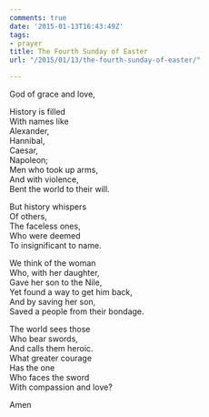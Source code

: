 ```yaml
---
comments: true
date: '2015-01-13T16:43:49Z'
tags:
- prayer
title: The Fourth Sunday of Easter
url: "/2015/01/13/the-fourth-sunday-of-easter/"

---
```

God of grace and love,  
  
History is filled  
With names like  
Alexander,  
Hannibal,  
Caesar,  
Napoleon;  
Men who took up arms,  
And with violence,  
Bent the world to their will.  
  
But history whispers  
Of others,  
The faceless ones,  
Who were deemed  
To insignificant to name.  
  
We think of the woman  
Who, with her daughter,  
Gave her son to the Nile,  
Yet found a way to get him back,  
And by saving her son,  
Saved a people from their bondage.  
  
The world sees those  
Who bear swords,  
And calls them heroic.  
What greater courage  
Has the one  
Who faces the sword  
With compassion and love?  

Amen
